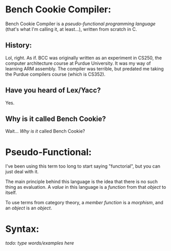 Bench Cookie Compiler:
======================
Bench Cookie Compiler is a _pseudo-functional programming language_ (that's
what I'm calling it, at least...), written from scratch in C.

History:
--------
Lol, right. As if. BCC was originally written as an experiment in CS250, the
computer architecture course at Purdue University. It was my way of learning
ARM assembly. The compiler was terrible, but predated me taking the Purdue
compilers course (which is CS352).

Have you heard of Lex/Yacc?
----------------------------
Yes.

Why is it called Bench Cookie?
-------------------------------
Wait... _Why is it_ called Bench Cookie?

Pseudo-Functional:
==================
I've been using this term too long to start saying "functorial",
but you can just deal with it.

The main principle behind this language is the idea that there
is no such thing as evaluation. A _value_ in this language is
a _function_ from that _object_ to itself.

To use terms from category theory, a _member function_ is a _morphism_,
and an _object_ is an _object_.

Syntax:
=======
_todo: type words/examples here_
